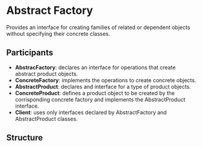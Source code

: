 # Abstract Factory

Provides an interface for creating families of related or dependent objects without specifying their concrete classes.

## Participants

* __AbstracFactory__: declares an interface for operations that create abstract product objects.
* __ConcreteFactory__: implements the operations to create concrete objects.
* __AbstractProduct__: declares and interface for a type of product objects.
* __ConcreteProduct__: defines a product object to be created by the corrisponding concrete factory and implements the AbstractProduct interface.
* __Client__: uses only interfaces declared by AbstractFactory and AbstractProduct classes.

## Structure

[]()
